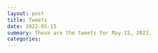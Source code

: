 ```yaml
---
layout: post
title: Tweets
date: 2022-05-15
summary: These are the tweets for May 15, 2022.
categories:
---
```


